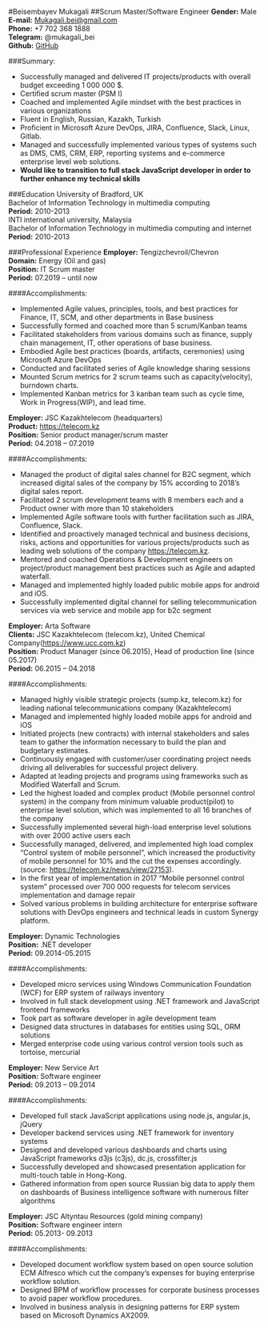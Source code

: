 #Beisembayev Mukagali
##Scrum Master/Software Engineer
**Gender:** Male  
**E-mail:** Mukagali.bei@gmail.com  
**Phone:** +7 702 368 1888  
**Telegram:** @mukagali_bei  
**Github:** [GitHub](http://github.com/Mucintosh)

###Summary:
* Successfully managed and delivered IT projects/products with overall budget exceeding 1 000 000 $.  
* Certified scrum master (PSM I)
* Coached and implemented Agile mindset with the best practices in various organizations
* Fluent in English, Russian, Kazakh, Turkish
* Proficient in Microsoft Azure DevOps, JIRA, Confluence, Slack, Linux, Gitlab.
* Managed and successfully implemented various types of systems such as DMS, CMS, CRM, ERP, reporting systems and e-commerce enterprise level web solutions.
* __Would like to transition to full stack JavaScript developer in order to further enhance my technical skills__

###Education
University of Bradford, UK   
Bachelor of Information Technology in multimedia computing  
**Period:** 2010-2013  
INTI international university, Malaysia  
Bachelor of Information Technology in multimedia computing and internet  
**Period:** 2010-2013

###Professional Experience
**Employer:** Tengizchevroil/Chevron   
**Domain:** Energy (Oil and gas)  
**Position:** IT Scrum master  
**Period:** 07.2019 – until now    

####Accomplishments:
  
* Implemented Agile values, principles, tools, and best practices for Finance, IT, SCM, and other departments in Base business
* Successfully formed and coached more than 5 scrum/Kanban teams
* Facilitated stakeholders from various domains such as finance, supply chain management, IT, other operations of base business.
* Embodied Agile best practices (boards, artifacts, ceremonies) using Microsoft Azure DevOps
* Conducted and facilitated series of Agile knowledge sharing sessions 
* Mounted Scrum metrics for 2 scrum teams such as capacity(velocity), burndown charts.
* Implemented Kanban metrics for 3 kanban team such as cycle time, Work in Progress(WIP), and lead time. 

**Employer:** JSC Kazakhtelecom (headquarters)  
**Product:** https://telecom.kz  
**Position:** Senior product manager/scrum master  
**Period:** 04.2018 – 07.2019  

####Accomplishments:
* Managed the product of digital sales channel for B2C segment, which increased digital sales of the company by 15% according to 2018’s digital sales report.
* Facilitated 2 scrum development teams with 8 members each and a Product owner with more than 10 stakeholders
* Implemented Agile software tools with further facilitation such as JIRA, Confluence, Slack. 
* Identified and proactively managed technical and business decisions, risks, actions and opportunities for various projects/products such as leading web solutions of the company https://telecom.kz.
* Mentored and coached Operations & Development engineers on project/product management best practices such as Agile and adapted waterfall.
* Managed and implemented highly loaded public mobile apps for android and iOS.
* Successfully implemented digital channel for selling telecommunication services via web service and mobile app for b2c segment 

**Employer:**  Arta Software  
**Clients:** JSC Kazakhtelecom (telecom.kz), United Chemical Company(https://www.ucc.com.kz)  
**Position:** Product Manager (since 06.2015), Head of production line (since 05.2017)  
**Period:** 06.2015 – 04.2018   

####Accomplishments:  
* Managed highly visible strategic projects (sump.kz, telecom.kz) for leading national telecommunications company (Kazakhtelecom)
* Managed and implemented highly loaded mobile apps for android and iOS
* Initiated projects (new contracts) with internal stakeholders and sales team to gather the information necessary to build the plan and budgetary estimates.
* Continuously engaged with customer/user coordinating project needs driving all deliverables for successful project delivery.
* Adapted at leading projects and programs using frameworks such as Modified Waterfall and Scrum.
* Led the highest loaded and complex product (Mobile personnel control system) in the company from minimum valuable product(pilot) to enterprise level solution, which was implemented to all 16 branches of the company
* Successfully implemented several high-load enterprise level solutions with over 2000 active users each
* Successfully managed, delivered, and implemented high load complex “Control system of mobile personnel”, which increased the productivity of mobile personnel for 10% and the cut the expenses accordingly.     (source: https://telecom.kz/news/view/27153).
* In the first year of implementation in 2017 “Mobile personnel control system” processed over 700 000 requests for telecom services implementation and damage repair
* Solved various problems in building architecture for enterprise software solutions with DevOps engineers and technical leads in custom Synergy platform. 

**Employer:**  Dynamic Technologies  
**Position:** .NET developer  
**Period:**   09.2014-05.2015  

####Accomplishments:
* Developed micro services using Windows Communication Foundation (WCF) for ERP system of railways inventory
* Involved in full stack development using .NET framework and JavaScript frontend frameworks
* Took part as software developer in agile development team 
* Designed data structures in databases for entities using SQL, ORM solutions
* Merged enterprise code using various control version tools such as tortoise, mercurial

**Employer:**  New Service Art  
**Position:** Software engineer  
**Period:**   09.2013 – 09.2014  

####Accomplishments:    
* Developed full stack JavaScript applications using node.js, angular.js, jQuery
* Developer backend services using .NET framework for inventory systems
* Designed and developed various dashboards and charts using JavaScript frameworks d3js (c3js), dc.js, crossfilter.js
* Successfully developed and showcased presentation application for multi-touch table in Hong-Kong.
* Gathered information from open source Russian big data to apply them on dashboards of Business intelligence software with numerous filter algorithms  

**Employer:**  JSC Altyntau Resources (gold mining company)  
**Position:** Software engineer intern  
**Period:**  05.2013- 09.2013   

####Accomplishments:    
* Developed document workflow system based on open source solution ECM Alfresco which cut the company’s expenses for buying enterprise workflow solution.
* Designed BPM of workflow processes for corporate business processes to avoid paper workflow procedures.
* Involved in business analysis in designing patterns for ERP system based on Microsoft Dynamics AX2009.




